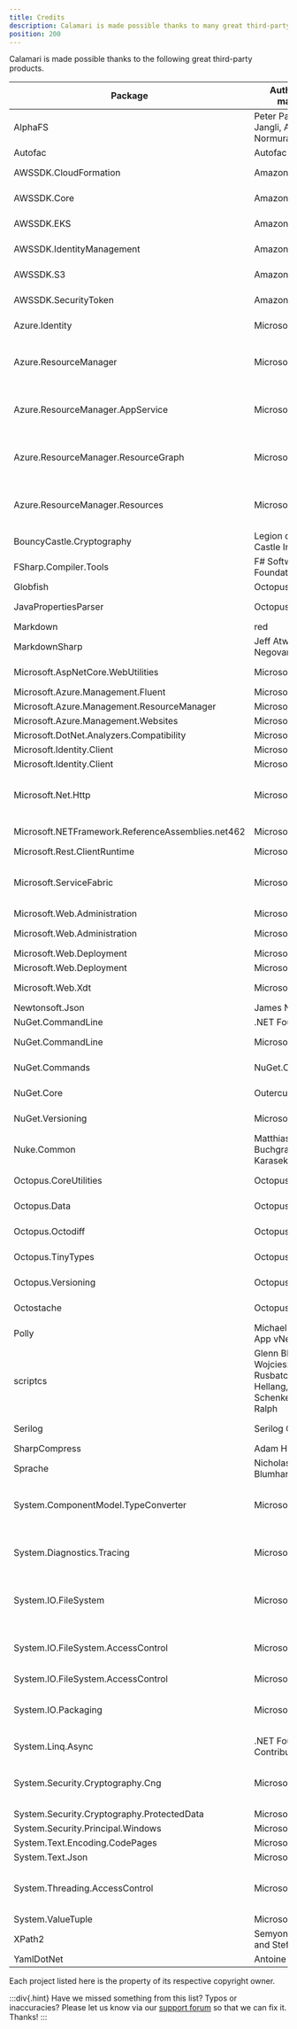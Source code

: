 ```yaml
---
title: Credits
description: Calamari is made possible thanks to many great third-party products.
position: 200
---
```


Calamari is made possible thanks to the following great third-party products.

|                      Package                      |                         Authors and/or maintainers                        |                                                                                                        Find it at...                                                                                                        |                                                       License                                                       |
| ------------------------------------------------- | ------------------------------------------------------------------------- | --------------------------------------------------------------------------------------------------------------------------------------------------------------------------------------------------------------------------- | ------------------------------------------------------------------------------------------------------------------- |
| AlphaFS                                           | Peter Palotas, Jeffrey Jangli, Alexandr Normuradov                        | [https://alphafs.alphaleonis.com/](https://alphafs.alphaleonis.com/)                                                                                                                                                        | [MIT](https://github.com/alphaleonis/AlphaFS/blob/master/LICENSE.md)                                                |
| Autofac                                           | Autofac Contributors                                                      | [http://autofac.org/](http://autofac.org/)                                                                                                                                                                                  | [MIT](http://www.opensource.org/licenses/mit-license.php)                                                           |
| AWSSDK.CloudFormation                             | Amazon Web Services                                                       | [https://github.com/aws/aws-sdk-net/](https://github.com/aws/aws-sdk-net/)                                                                                                                                                  | [Apache-2.0](http://aws.amazon.com/apache2.0/)                                                                      |
| AWSSDK.Core                                       | Amazon Web Services                                                       | [https://github.com/aws/aws-sdk-net/](https://github.com/aws/aws-sdk-net/)                                                                                                                                                  | [Apache-2.0](http://aws.amazon.com/apache2.0/)                                                                      |
| AWSSDK.EKS                                        | Amazon Web Services                                                       | [https://github.com/aws/aws-sdk-net/](https://github.com/aws/aws-sdk-net/)                                                                                                                                                  | [Apache-2.0](http://aws.amazon.com/apache2.0/)                                                                      |
| AWSSDK.IdentityManagement                         | Amazon Web Services                                                       | [https://github.com/aws/aws-sdk-net/](https://github.com/aws/aws-sdk-net/)                                                                                                                                                  | [Apache-2.0](http://aws.amazon.com/apache2.0/)                                                                      |
| AWSSDK.S3                                         | Amazon Web Services                                                       | [https://github.com/aws/aws-sdk-net/](https://github.com/aws/aws-sdk-net/)                                                                                                                                                  | [Apache-2.0](http://aws.amazon.com/apache2.0/)                                                                      |
| AWSSDK.SecurityToken                              | Amazon Web Services                                                       | [https://github.com/aws/aws-sdk-net/](https://github.com/aws/aws-sdk-net/)                                                                                                                                                  | [Apache-2.0](http://aws.amazon.com/apache2.0/)                                                                      |
| Azure.Identity                                    | Microsoft                                                                 | [https://github.com/Azure/azure-sdk-for-net/blob/Azure.Identity_1.10.4/sdk/identity/Azure.Identity/README.md](https://github.com/Azure/azure-sdk-for-net/blob/Azure.Identity_1.10.4/sdk/identity/Azure.Identity/README.md)  | [MIT](https://www.nuget.org/packages/Azure.Identity/1.10.4/license)                                                 |
| Azure.ResourceManager                             | Microsoft                                                                 | [https://github.com/Azure/azure-sdk-for-net/blob/Azure.ResourceManager_1.11.0/sdk/resourcemanager/Azure.ResourceManager/README.md](https://github.com/Azure/azure-sdk-for-net/blob/Azure.ResourceManager_1.11.0/sdk/resourcemanager/Azure.ResourceManager/README.md) | [MIT](https://www.nuget.org/packages/Azure.ResourceManager/1.11.0/license)                                          |
| Azure.ResourceManager.AppService                  | Microsoft                                                                 | [https://github.com/Azure/azure-sdk-for-net/blob/Azure.ResourceManager.AppService_1.0.2/sdk/websites/Azure.ResourceManager.AppService/README.md](https://github.com/Azure/azure-sdk-for-net/blob/Azure.ResourceManager.AppService_1.0.2/sdk/websites/Azure.ResourceManager.AppService/README.md) | [MIT](https://www.nuget.org/packages/Azure.ResourceManager.AppService/1.0.2/license)                                |
| Azure.ResourceManager.ResourceGraph               | Microsoft                                                                 | [https://github.com/Azure/azure-sdk-for-net/blob/Azure.ResourceManager.ResourceGraph_1.0.1/sdk/resourcegraph/Azure.ResourceManager.ResourceGraph/README.md](https://github.com/Azure/azure-sdk-for-net/blob/Azure.ResourceManager.ResourceGraph_1.0.1/sdk/resourcegraph/Azure.ResourceManager.ResourceGraph/README.md) | [MIT](https://www.nuget.org/packages/Azure.ResourceManager.ResourceGraph/1.0.1/license)                             |
| Azure.ResourceManager.Resources                   | Microsoft                                                                 | [https://github.com/Azure/azure-sdk-for-net/blob/Azure.ResourceManager.Resources_1.7.0/sdk/resources/Azure.ResourceManager.Resources/README.md](https://github.com/Azure/azure-sdk-for-net/blob/Azure.ResourceManager.Resources_1.7.0/sdk/resources/Azure.ResourceManager.Resources/README.md) | [MIT](https://www.nuget.org/packages/Azure.ResourceManager.Resources/1.7.0/license)                                 |
| BouncyCastle.Cryptography                         | Legion of the Bouncy Castle Inc.                                          | [https://www.bouncycastle.org/stable/nuget/csharp/website](https://www.bouncycastle.org/stable/nuget/csharp/website)                                                                                                        | [MIT](https://www.nuget.org/packages/BouncyCastle.Cryptography/2.4.0/license)                                       |
| FSharp.Compiler.Tools                             | F# Software Foundation                                                    | [https://github.com/fsharp/fsharp](https://github.com/fsharp/fsharp)                                                                                                                                                        | [MIT](https://github.com/fsharp/fsharp/blob/master/LICENSE)                                                         |
| Globfish                                          | Octopus Deploy                                                            |                                                                                                                                                                                                                             | [Custom](https://aka.ms/deprecateLicenseUrl)                                                                        |
| JavaPropertiesParser                              | Octopus Deploy                                                            | [https://github.com/OctopusDeploy/JavaPropertiesParser](https://github.com/OctopusDeploy/JavaPropertiesParser)                                                                                                              | [Apache-2.0](https://licenses.nuget.org/Apache-2.0)                                                                 |
| Markdown                                          | red                                                                       | [https://github.com/hey-red/Markdown](https://github.com/hey-red/Markdown)                                                                                                                                                  | [MIT](https://raw.githubusercontent.com/hey-red/Markdown/master/LICENSE)                                            |
| MarkdownSharp                                     | Jeff Atwood,Milan Negovan,John Gruber                                     | []()                                                                                                                                                                                                                        | [Undefined]()                                                                                                       |
| Microsoft.AspNetCore.WebUtilities                 | Microsoft                                                                 | [https://asp.net/](https://asp.net/)                                                                                                                                                                                        | [Apache-2.0](https://raw.githubusercontent.com/aspnet/AspNetCore/2.0.0/LICENSE.txt)                                 |
| Microsoft.Azure.Management.Fluent                 | Microsoft                                                                 | [https://github.com/Azure/azure-libraries-for-net](https://github.com/Azure/azure-libraries-for-net)                                                                                                                        | [MIT](https://raw.githubusercontent.com/Microsoft/dotnet/master/LICENSE)                                            |
| Microsoft.Azure.Management.ResourceManager        | Microsoft                                                                 | [https://github.com/Azure/azure-sdk-for-net](https://github.com/Azure/azure-sdk-for-net)                                                                                                                                    | [MIT](https://raw.githubusercontent.com/Microsoft/dotnet/master/LICENSE)                                            |
| Microsoft.Azure.Management.Websites               | Microsoft                                                                 | [https://github.com/Azure/azure-sdk-for-net](https://github.com/Azure/azure-sdk-for-net)                                                                                                                                    | [MIT](https://raw.githubusercontent.com/Microsoft/dotnet/master/LICENSE)                                            |
| Microsoft.DotNet.Analyzers.Compatibility          | Microsoft                                                                 | [https://github.com/dotnet/platform-compat](https://github.com/dotnet/platform-compat)                                                                                                                                      | [MIT](https://github.com/dotnet/platform-compat/blob/master/LICENSE)                                                |
| Microsoft.Identity.Client                         | Microsoft                                                                 | [https://go.microsoft.com/fwlink/?linkid=844761](https://go.microsoft.com/fwlink/?linkid=844761)                                                                                                                            | [MIT](https://www.nuget.org/packages/Microsoft.Identity.Client/4.48.1/license)                                      |
| Microsoft.Identity.Client                         | Microsoft                                                                 | [https://go.microsoft.com/fwlink/?linkid=844761](https://go.microsoft.com/fwlink/?linkid=844761)                                                                                                                            | [MIT](https://www.nuget.org/packages/Microsoft.Identity.Client/4.56.0/license)                                      |
| Microsoft.Net.Http                                | Microsoft                                                                 | [http://go.microsoft.com/fwlink/?LinkID=280055](http://go.microsoft.com/fwlink/?LinkID=280055)                                                                                                                              | [Microsoft .Net Library License](http://go.microsoft.com/fwlink/?LinkId=329770)                                     |
| Microsoft.NETFramework.ReferenceAssemblies.net462 | Microsoft                                                                 | [https://github.com/Microsoft/dotnet/tree/master/releases/reference-assemblies](https://github.com/Microsoft/dotnet/tree/master/releases/reference-assemblies)                                                              | [MIT](https://github.com/Microsoft/dotnet/blob/master/LICENSE)                                                      |
| Microsoft.Rest.ClientRuntime                      | Microsoft                                                                 | [https://github.com/Azure/azure-sdk-for-net](https://github.com/Azure/azure-sdk-for-net)                                                                                                                                    | [MIT](https://raw.githubusercontent.com/Microsoft/dotnet/master/LICENSE)                                            |
| Microsoft.ServiceFabric                           | Microsoft                                                                 | [http://aka.ms/servicefabric](http://aka.ms/servicefabric)                                                                                                                                                                  | [Microsoft .Net Library License](http://www.microsoft.com/web/webpi/eula/net_library_eula_ENU.htm)                  |
| Microsoft.Web.Administration                      | Microsoft                                                                 | [http://microsoft.com](http://microsoft.com)                                                                                                                                                                                | [Undefined]()                                                                                                       |
| Microsoft.Web.Administration                      | Microsoft                                                                 | [https://msdn.microsoft.com/en-us/library/microsoft.web.administration(v=vs.90).aspx](https://msdn.microsoft.com/en-us/library/microsoft.web.administration(v=vs.90).aspx)                                                  | [Custom](https://www.microsoft.com/web/webpi/eula/net_library_eula_enu.htm)                                         |
| Microsoft.Web.Deployment                          | Microsoft                                                                 | [http://www.iis.net/downloads/microsoft/web-deploy](http://www.iis.net/downloads/microsoft/web-deploy)                                                                                                                      | [Custom](http://www.microsoft.com/web/webpi/eula/webdeploy_35_eula_enu.htm)                                         |
| Microsoft.Web.Deployment                          | Microsoft                                                                 | [https://www.iis.net/downloads/microsoft/web-deploy](https://www.iis.net/downloads/microsoft/web-deploy)                                                                                                                    | [Custom](https://www.nuget.org/packages/Microsoft.Web.Deployment/4.0.5/license)                                     |
| Microsoft.Web.Xdt                                 | Microsoft                                                                 | [https://github.com/dotnet/xdt](https://github.com/dotnet/xdt)                                                                                                                                                              | [Apache-2.0](https://www.nuget.org/packages/Microsoft.Web.Xdt/3.1.0/license)                                        |
| Newtonsoft.Json                                   | James Newton-King                                                         | [https://www.newtonsoft.com/json](https://www.newtonsoft.com/json)                                                                                                                                                          | [MIT](https://www.nuget.org/packages/Newtonsoft.Json/13.0.3/license)                                                |
| NuGet.CommandLine                                 | .NET Foundation                                                           | [https://github.com/NuGet/NuGet2](https://github.com/NuGet/NuGet2)                                                                                                                                                          | [Custom](http://www.microsoft.com/web/webpi/eula/nuget_release_eula.htm)                                            |
| NuGet.CommandLine                                 | Microsoft                                                                 | [https://aka.ms/nugetprj](https://aka.ms/nugetprj)                                                                                                                                                                          | [Apache-2.0](https://www.nuget.org/packages/NuGet.CommandLine/6.0.6/license)                                        |
| NuGet.Commands                                    | NuGet.Commands                                                            | [https://github.com/NuGet/NuGet.Client](https://github.com/NuGet/NuGet.Client)                                                                                                                                              | [Apache-2.0](https://raw.githubusercontent.com/NuGet/NuGet.Client/dev/LICENSE.txt)                                  |
| NuGet.Core                                        | Outercurve Foundation                                                     | [https://github.com/NuGet/NuGet2](https://github.com/NuGet/NuGet2)                                                                                                                                                          | [Apache-2.0](https://raw.githubusercontent.com/NuGet/NuGet2/master/LICENSE.txt)                                     |
| NuGet.Versioning                                  | Microsoft                                                                 | [https://aka.ms/nugetprj](https://aka.ms/nugetprj)                                                                                                                                                                          | [Apache-2.0](https://www.nuget.org/packages/NuGet.Versioning/5.9.1/license)                                         |
| Nuke.Common                                       | Matthias Koch, Ulrich Buchgraber, Sebastian Karasek                       | [https://nuke.build/](https://nuke.build/)                                                                                                                                                                                  | [MIT](https://www.nuget.org/packages/Nuke.Common/7.0.6/license)                                                     |
| Octopus.CoreUtilities                             | Octopus Deploy                                                            | [https://github.com/OctopusDeploy/CoreUtilities](https://github.com/OctopusDeploy/CoreUtilities)                                                                                                                            | [Apache-2.0](https://licenses.nuget.org/Apache-2.0)                                                                 |
| Octopus.Data                                      | Octopus Deploy                                                            | [https://github.com/OctopusDeploy/Data](https://github.com/OctopusDeploy/Data)                                                                                                                                              | [Apache-2.0](https://www.nuget.org/packages/Octopus.Data/6.0.0/license)                                             |
| Octopus.Octodiff                                  | Octopus Deploy                                                            | [https://github.com/OctopusDeploy/Octodiff](https://github.com/OctopusDeploy/Octodiff)                                                                                                                                      | [Apache-2.0](https://www.nuget.org/packages/Octopus.Octodiff/2.0.547/license)                                       |
| Octopus.TinyTypes                                 | Octopus Deploy                                                            | [https://github.com/OctopusDeploy/TinyTypes](https://github.com/OctopusDeploy/TinyTypes)                                                                                                                                    | [Apache-2.0](https://www.nuget.org/packages/Octopus.TinyTypes/2.2.1156/license)                                     |
| Octopus.Versioning                                | Octopus Deploy                                                            | [https://github.com/OctopusDeploy/Versioning](https://github.com/OctopusDeploy/Versioning)                                                                                                                                  | [Apache-2.0](https://www.nuget.org/packages/Octopus.Versioning/5.1.876/license)                                     |
| Octostache                                        | Octopus Deploy                                                            | [https://github.com/OctopusDeploy/Octostache/](https://github.com/OctopusDeploy/Octostache/)                                                                                                                                | [Apache-2.0](https://github.com/OctopusDeploy/Octostache/blob/master/LICENSE.txt)                                   |
| Polly                                             | Michael Wolfenden, App vNext                                              | [https://github.com/App-vNext/Polly](https://github.com/App-vNext/Polly)                                                                                                                                                    | [BSD-3-Clause](https://www.nuget.org/packages/Polly/8.3.1/license)                                                  |
| scriptcs                                          | Glenn Block, Filip Wojcieszyn, Justin Rusbatch, Kristian Hellang, Damian Schenkelman, Adam Ralph | [http://scriptcs.net](http://scriptcs.net)                                                                                                                                                                                  | [Apache-2.0](https://github.com/scriptcs/scriptcs/blob/master/LICENSE.md)                                           |
| Serilog                                           | Serilog Contributors                                                      | [https://serilog.net/](https://serilog.net/)                                                                                                                                                                                | [Apache-2.0](https://www.nuget.org/packages/Serilog/2.10.0/license)                                                 |
| SharpCompress                                     | Adam Hathcock                                                             | [https://github.com/adamhathcock/sharpcompress](https://github.com/adamhathcock/sharpcompress)                                                                                                                              | [MIT](https://www.nuget.org/packages/SharpCompress/0.37.2/license)                                                  |
| Sprache                                           | Nicholas Blumhardt,Contributors                                           | [https://github.com/sprache/Sprache](https://github.com/sprache/Sprache)                                                                                                                                                    | [MIT](https://github.com/sprache/Sprache/blob/master/licence.txt)                                                   |
| System.ComponentModel.TypeConverter               | Microsoft                                                                 | [https://dot.net/](https://dot.net/)                                                                                                                                                                                        | [Microsoft .Net Library License](http://go.microsoft.com/fwlink/?LinkId=329770)                                     |
| System.Diagnostics.Tracing                        | Microsoft                                                                 | [https://dot.net/](https://dot.net/)                                                                                                                                                                                        | [Microsoft .Net Library License](http://go.microsoft.com/fwlink/?LinkId=329770)                                     |
| System.IO.FileSystem                              | Microsoft                                                                 | [https://dot.net/](https://dot.net/)                                                                                                                                                                                        | [Microsoft .Net Library License](http://go.microsoft.com/fwlink/?LinkId=329770)                                     |
| System.IO.FileSystem.AccessControl                | Microsoft                                                                 | [https://dot.net/](https://dot.net/)                                                                                                                                                                                        | [Microsoft .Net Library License](http://go.microsoft.com/fwlink/?LinkId=329770)                                     |
| System.IO.FileSystem.AccessControl                | Microsoft                                                                 | [https://github.com/dotnet/corefx](https://github.com/dotnet/corefx)                                                                                                                                                        | [MIT](https://www.nuget.org/packages/System.IO.FileSystem.AccessControl/4.7.0/license)                              |
| System.IO.Packaging                               | Microsoft                                                                 | [https://dot.net/](https://dot.net/)                                                                                                                                                                                        | [Microsoft .Net Library License](http://go.microsoft.com/fwlink/?LinkId=329770)                                     |
| System.Linq.Async                                 | .NET Foundation and Contributors                                          | [https://github.com/dotnet/reactive](https://github.com/dotnet/reactive)                                                                                                                                                    | [MIT](https://www.nuget.org/packages/System.Linq.Async/6.0.1/license)                                               |
| System.Security.Cryptography.Cng                  | Microsoft                                                                 | [https://dot.net/](https://dot.net/)                                                                                                                                                                                        | [Microsoft .Net Library License](http://go.microsoft.com/fwlink/?LinkId=329770)                                     |
| System.Security.Cryptography.ProtectedData        | Microsoft                                                                 | [https://dot.net/](https://dot.net/)                                                                                                                                                                                        | [MIT](https://github.com/dotnet/corefx/blob/master/LICENSE.TXT)                                                     |
| System.Security.Principal.Windows                 | Microsoft                                                                 | [https://github.com/dotnet/corefx](https://github.com/dotnet/corefx)                                                                                                                                                        | [MIT](https://www.nuget.org/packages/System.Security.Principal.Windows/4.7.0/license)                               |
| System.Text.Encoding.CodePages                    | Microsoft                                                                 | [https://dot.net/](https://dot.net/)                                                                                                                                                                                        | [MIT](https://www.nuget.org/packages/System.Text.Encoding.CodePages/8.0.0/license)                                  |
| System.Text.Json                                  | Microsoft                                                                 | [https://dot.net/](https://dot.net/)                                                                                                                                                                                        | [MIT](https://www.nuget.org/packages/System.Text.Json/8.0.5/license)                                                |
| System.Threading.AccessControl                    | Microsoft                                                                 | [https://dot.net/](https://dot.net/)                                                                                                                                                                                        | [Microsoft .Net Library License](http://go.microsoft.com/fwlink/?LinkId=329770)                                     |
| System.ValueTuple                                 | Microsoft                                                                 | [https://dot.net/](https://dot.net/)                                                                                                                                                                                        | [MIT](https://github.com/dotnet/corefx/blob/master/LICENSE.TXT)                                                     |
| XPath2                                            | Semyon A. Chertkov and Stef Heyenrath                                     | [https://github.com/StefH/XPath2.Net](https://github.com/StefH/XPath2.Net)                                                                                                                                                  | [MS-PL](https://www.nuget.org/packages/XPath2/1.0.12/license)                                                       |
| YamlDotNet                                        | Antoine Aubry                                                             | [https://github.com/aaubry/YamlDotNet/wiki](https://github.com/aaubry/YamlDotNet/wiki)                                                                                                                                      | [Custom](https://www.nuget.org/packages/YamlDotNet/8.1.2/license)                                                   |


Each project listed here is the property of its respective copyright owner.

:::div{.hint}
Have we missed something from this list? Typos or inaccuracies? Please let us know via our [support forum](https://octopus.com/support) so that we can fix it. Thanks!
:::